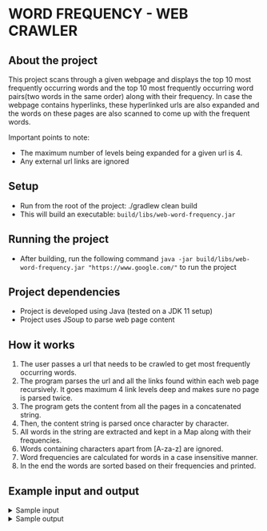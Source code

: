 # WORD FREQUENCY - WEB CRAWLER

## About the project
This project scans through a given webpage and displays the top 10 most frequently occurring words and the top 10 most frequently occurring word pairs(two words in the same order) along with their frequency. In case the webpage contains hyperlinks, these hyperlinked urls are also expanded and the words on these pages are also scanned to come up with the frequent words. 

Important points to note:
- The maximum number of levels being expanded for a given url is 4.
- Any external url links are ignored

## Setup

- Run from the root of the project: ./gradlew clean build
- This will build an executable: `build/libs/web-word-frequency.jar`

## Running the project

- After building, run the following command `java -jar build/libs/web-word-frequency.jar "https://www.google.com/"` to run the project

## Project dependencies

- Project is developed using Java (tested on a JDK 11 setup)
- Project uses JSoup to parse web page content

## How it works
1. The user passes a url that needs to be crawled to get most frequently occurring words.
2. The program parses the url and all the links found within each web page recursively. It goes maximum 4 link levels deep and makes sure no page is parsed twice.
3. The program gets the content from all the pages in a concatenated string.
4. Then, the content string is parsed once character by character.
5. All words in the string are extracted and kept in a Map along with their frequencies.
6. Words containing characters apart from [A-za-z] are ignored.
7. Word frequencies are calculated for words in a case insensitive manner.
8. In the end the words are sorted based on their frequencies and printed.

## Example input and output
<details>
    <summary>Sample input</summary>
    
    java -jar build/libs/web-word-frequency.jar "https://www.google.com/"
</details>
<details>
    <summary>Sample output</summary>
    
    Parsing: https://www.google.com/, level: 1
    Parsing: https://accounts.google.com/ServiceLogin?continue=https://www.google.com/preferences%3Fhl%3Dkn&hl=kn, level: 3
    Parsing: https://accounts.google.com/ServiceLogin?hl=kn&passive=true&continue=https://www.google.com/preferences%3Fhl%3Dkn&ec=GAZAAQ, level: 3
    Parsing: https://www.google.com/preferences?hl=en-IN&fg=1, level: 2
    Parsing: https://accounts.google.com/ServiceLogin?hl=ta&passive=true&continue=https://www.google.com/preferences%3Fhl%3Dta&ec=GAZAAQ, level: 3
    Parsing: https://accounts.google.com/ServiceLogin?continue=https://www.google.com/preferences%3Fhl%3Dta&hl=ta, level: 3
    Parsing: https://www.google.com/intl/en_in/ads/?subid=ww-ww-et-g-awa-a-g_hpafoot1_1!o2&utm_source=google.com&utm_medium=referral&utm_campaign=google_hpafooter&fg=1, level: 2
    Parsing: https://www.google.com, level: 3
    Parsing: https://www.google.com/services/?subid=ww-ww-et-g-awa-a-g_hpbfoot1_1!o2&utm_source=google.com&utm_medium=referral&utm_campaign=google_hpbfooter&fg=1, level: 4
    Parsing: https://www.google.com/preferences?hl=en, level: 4
    Parsing: https://www.google.com/setprefs?sig=0_f2aPBCfiUUYONpQbl54FW44mslY%3D&hl=ml&source=homepage&sa=X&ved=0ahUKEwinw8SyvuHsAhWNzTgGHZbSBi4Q2ZgBCBY, level: 4
    Parsing: https://accounts.google.com/ServiceLogin?hl=en&passive=true&continue=https://www.google.com/&ec=GAZAAQ, level: 4
    Parsing: https://www.google.com/admob/?utm_source=Internal&utm_medium=et&utm_campaign=google-ads, level: 3
    Parsing: https://www.google.com/services/?utm_source=admob.google.com&utm_medium=et&utm_campaign=admob.google.com%2Fhome%2F, level: 4
    Parsing: https://www.google.com/intl/en/policies/terms/, level: 4
    Parsing: https://www.google.com/intl/en/policies/privacy/, level: 4
    Parsing: https://www.google.com/ads/publisher/partners/find-a-partner/?utm_source=admob&utm_medium=website&utm_campaign=footer3, level: 4
    Parsing: https://www.google.com/intl/en_in/chrome/, level: 3
    Parsing: https://www.google.com/chromebook/, level: 4
    Parsing: https://www.google.com/chrome/cleanup-tool, level: 4
    Parsing: https://www.google.com/support/chrome/bin/answer.py?answer=96817&hl=en, level: 4
    Parsing: https://www.google.com/chromecast/, level: 4
    var 24543
    instanceof 5439
    in 3802
    new 3428
    solid 3086
    and 2590
    function 1968
    jsslot 1748
    the 1476
    all 1441
    all and 1302
    a instanceof 576
    the closure 480
    closure library 430
    copyright the 430
    sans myanmar 340
    screen and 339
    c in 284
    family link 220
    d in 215
</details>
